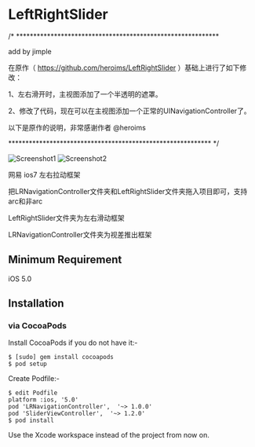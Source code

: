 LeftRightSlider
===============

/* ***********************************************************

add by jimple

在原作（  https://github.com/heroims/LeftRightSlider  ）基础上进行了如下修改：

1、左右滑开时，主视图添加了一个半透明的遮罩。

2、修改了代码，现在可以在主视图添加一个正常的UINavigationController了。


以下是原作的说明，非常感谢作者 @heroims 

*********************************************************** */







![Screenshot1](http://i.imgur.com/N6q2Uk8.gif "Screenshot1") 
![Screenshot2](http://i.imgur.com/98Gwauw.gif "Screenshot2")


网易 ios7 左右拉动框架

把LRNavigationController文件夹和LeftRightSlider文件夹拖入项目即可，支持arc和非arc

LeftRightSlider文件夹为左右滑动框架

LRNavigationController文件夹为视差推出框架

## Minimum Requirement
iOS 5.0

## Installation

### via CocoaPods
Install CocoaPods if you do not have it:-
````
$ [sudo] gem install cocoapods
$ pod setup
````
Create Podfile:-
````
$ edit Podfile
platform :ios, '5.0'
pod 'LRNavigationController',  '~> 1.0.0'
pod 'SliderViewController',  '~> 1.2.0'
$ pod install
````
Use the Xcode workspace instead of the project from now on.

